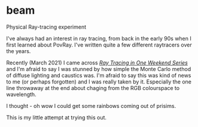 # beam
Physical Ray-tracing experiment

I've always had an interest in ray tracing, from back in the early 90s
when I first learned about PovRay. I've written quite a few different
raytracers over the years.

Recently (March 2021) I came across
[_Ray Tracing in One Weekend Series_](https://raytracing.github.io/)
and I'm afraid to say I was stunned by how simple the
Monte Carlo method of diffuse lighting and caustics was.
I'm afraid to say this was kind of news to me (or perhaps forgotten)
and I was really taken by it. Especially the one line throwaway at
the end about chaging from the RGB colourspace to wavelength.

I thought - oh wow I could get some rainbows coming out of
prisims.

This is my little attempt at trying this out.
